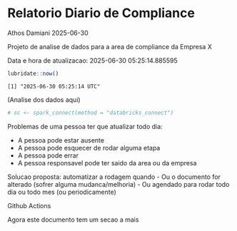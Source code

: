 # Relatorio Diario de Compliance
Athos Damiani
2025-06-30

Projeto de analise de dados para a area de compliance da Empresa X

Data e hora de atualizacao: 2025-06-30 05:25:14.885595

``` r
lubridate::now()
```

    [1] "2025-06-30 05:25:14 UTC"

(Analise dos dados aqui)

``` r
# sc <- spark_connect(method = "databricks_connect")
```

Problemas de uma pessoa ter que atualizar todo dia:

-   A pessoa pode estar ausente
-   A pessoa pode esquecer de rodar alguma etapa
-   A pessoa pode errar
-   A pessoa responsavel pode ter saido da area ou da empresa

Solucao proposta: automatizar a rodagem quando - Ou o documento for
alterado (sofrer alguma mudanca/melhoria) - Ou agendado para rodar todo
dia ou todo mes (ou periodicamente)

Github Actions

Agora este documento tem um secao a mais
